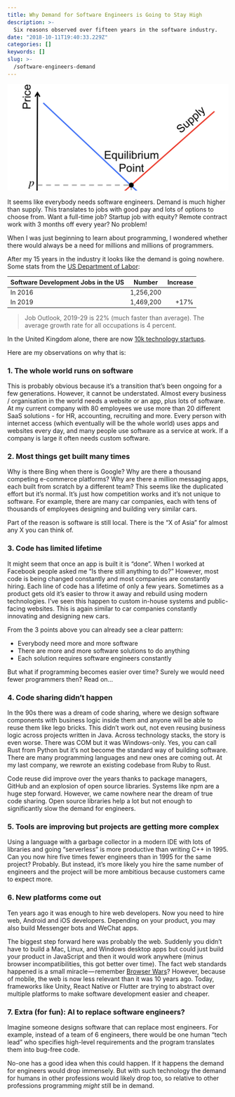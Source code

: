 ```yaml
---
title: Why Demand for Software Engineers is Going to Stay High
description: >-
  Six reasons observed over fifteen years in the software industry.
date: "2018-10-11T19:40:33.229Z"
categories: []
keywords: []
slug: >-
  /software-engineers-demand
---
```


![Classic Supply and Demand Chart](./demand-supply.png)

It seems like everybody needs software engineers. Demand is much higher than supply. This translates to jobs with good pay and lots of options to choose from. Want a full-time job? Startup job with equity? Remote contract work with 3 months off every year? No problem!

When I was just beginning to learn about programming, I wondered whether there would always be a need for millions and millions of programmers.

After my 15 years in the industry it looks like the demand is going nowhere. Some stats from the [US Department of Labor](https://www.bls.gov/ooh/computer-and-information-technology/software-developers.htm):

| Software Development Jobs in the US |  Number   | Increase |
| :---------------------------------- | :-------: | -------: |
| In 2016                             | 1,256,200 |          |
| In 2019                             | 1,469,200 |     +17% |

> Job Outlook, 2019-29 is 22% (much faster than average). The average growth rate for all occupations is 4 percent.

In the United Kingdom alone, there are now [10k technology startups](https://www.forbes.com/sites/davidprosser/2018/04/06/uk-technology-start-ups-hit-all-time-high/#5654d1415d85).

Here are my observations on why that is:

### 1. The whole world runs on software

This is probably obvious because it’s a transition that’s been ongoing for a few generations. However, it cannot be understated. Almost every business / organisation in the world needs a website or an app, plus lots of software. At my current company with 80 employees we use more than 20 different SaaS solutions - for HR, accounting, recruiting and more. Every person with internet access (which eventually will be the whole world) uses apps and websites every day, and many people use software as a service at work. If a company is large it often needs custom software.

### 2. Most things get built many times

Why is there Bing when there is Google? Why are there a thousand competing e-commerce platforms? Why are there a million messaging apps, each built from scratch by a different team? This seems like the duplicated effort but it’s normal. It’s just how competition works and it’s not unique to software. For example, there are many car companies, each with tens of thousands of employees designing and building very similar cars.

Part of the reason is software is still local. There is the “X of Asia” for almost any X you can think of.

### 3. Code has limited lifetime

It might seem that once an app is built it is “done”. When I worked at Facebook people asked me “Is there still anything to do?” However, most code is being changed constantly and most companies are constantly hiring. Each line of code has a lifetime of only a few years. Sometimes as a product gets old it’s easier to throw it away and rebuild using modern technologies. I’ve seen this happen to custom in-house systems and public-facing websites. This is again similar to car companies constantly innovating and designing new cars.

From the 3 points above you can already see a clear pattern:

- Everybody need more and more software
- There are more and more software solutions to do anything
- Each solution requires software engineers constantly

But what if programming becomes easier over time? Surely we would need fewer programmers then? Read on…

### 4. Code sharing didn’t happen

In the 90s there was a dream of code sharing, where we design software components with business logic inside them and anyone will be able to reuse them like lego bricks. This didn’t work out, not even reusing business logic across projects written in Java. Across technology stacks, the story is even worse. There was COM but it was Windows-only. Yes, you can call Rust from Python but it’s not become the standard way of building software. There are many programming languages and new ones are coming out. At my last company, we rewrote an existing codebase from Ruby to Rust.

Code reuse did improve over the years thanks to package managers, GitHub and an explosion of open source libraries. Systems like npm are a huge step forward. However, we came nowhere near the dream of true code sharing. Open source libraries help a lot but not enough to significantly slow the demand for engineers.

### 5. Tools are improving but projects are getting more complex

Using a language with a garbage collector in a modern IDE with lots of libraries and going “serverless” is more productive than writing C++ in 1995. Can you now hire five times fewer engineers than in 1995 for the same project? Probably. But instead, it’s more likely you hire the same number of engineers and the project will be more ambitious because customers came to expect more.

### 6. New platforms come out

Ten years ago it was enough to hire web developers. Now you need to hire web, Android and iOS developers. Depending on your product, you may also build Messenger bots and WeChat apps.

The biggest step forward here was probably the web. Suddenly you didn’t have to build a Mac, Linux, and Windows desktop apps but could just build your product in JavaScript and then it would work anywhere (minus browser incompatibilities, this got better over time). The fact web standards happened is a small miracle — remember [Browser Wars](https://en.wikipedia.org/wiki/Browser_wars)? However, because of mobile, the web is now less relevant than it was 10 years ago. Today, frameworks like Unity, React Native or Flutter are trying to abstract over multiple platforms to make software development easier and cheaper.

### 7. Extra (for fun): AI to replace software engineers?

Imagine someone designs software that can replace most engineers. For example, instead of a team of 6 engineers, there would be one human “tech lead” who specifies high-level requirements and the program translates them into bug-free code.

No-one has a good idea when this could happen. If it happens the demand for engineers would drop immensely. But with such technology the demand for humans in other professions would likely drop too, so relative to other professions programming _might_ still be in demand.
